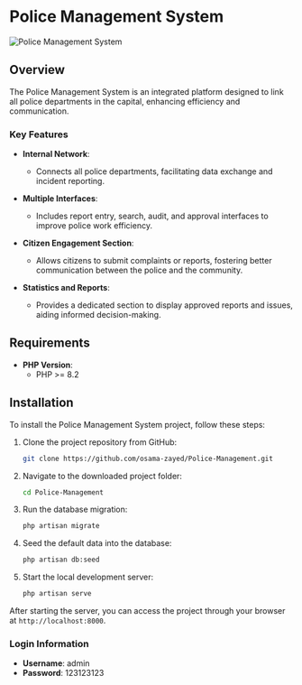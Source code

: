 # Police Management System

![Police Management System](https://osamazayed.com/images/portfolio-9.webp)

## Overview

The Police Management System is an integrated platform designed to link all police departments in the capital, enhancing efficiency and communication.

### Key Features

- **Internal Network**: 
  - Connects all police departments, facilitating data exchange and incident reporting.

- **Multiple Interfaces**: 
  - Includes report entry, search, audit, and approval interfaces to improve police work efficiency.

- **Citizen Engagement Section**: 
  - Allows citizens to submit complaints or reports, fostering better communication between the police and the community.

- **Statistics and Reports**: 
  - Provides a dedicated section to display approved reports and issues, aiding informed decision-making.

## Requirements

- **PHP Version**: 
  - PHP >= 8.2

## Installation

To install the Police Management System project, follow these steps:

1. Clone the project repository from GitHub:
   ```bash
   git clone https://github.com/osama-zayed/Police-Management.git
   ```

2. Navigate to the downloaded project folder:
   ```bash
   cd Police-Management
   ```

3. Run the database migration:
   ```bash
   php artisan migrate
   ```

4. Seed the default data into the database:
   ```bash
   php artisan db:seed
   ```

5. Start the local development server:
   ```bash
   php artisan serve
   ```

After starting the server, you can access the project through your browser at `http://localhost:8000`.

### Login Information

- **Username**: admin
- **Password**: 123123123
